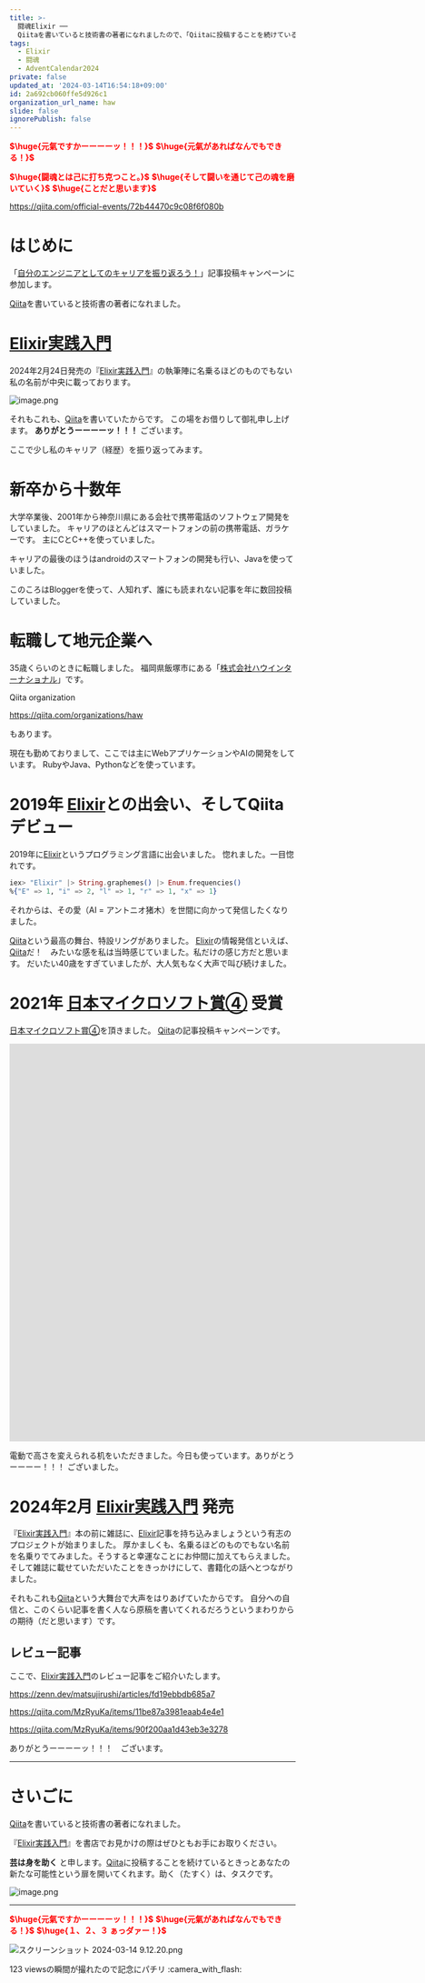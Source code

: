 ```yaml
---
title: >-
  闘魂Elixir ──
  Qiitaを書いていると技術書の著者になれましたので、「Qiitaに投稿することを続けているときっとあなたの新たな可能性という扉を開いてくれます」
tags:
  - Elixir
  - 闘魂
  - AdventCalendar2024
private: false
updated_at: '2024-03-14T16:54:18+09:00'
id: 2a692cb060ffe5d926c1
organization_url_name: haw
slide: false
ignorePublish: false
---
```

<b><font color="red">$\huge{元氣ですかーーーーッ！！！}$</font></b>
<b><font color="red">$\huge{元氣があればなんでもできる！}$</font></b>

<b><font color="red">$\huge{闘魂とは己に打ち克つこと。}$</font></b>
<b><font color="red">$\huge{そして闘いを通じて己の魂を磨いていく}$</font></b>
<b><font color="red">$\huge{ことだと思います}$</font></b>


https://qiita.com/official-events/72b44470c9c08f6f080b

# はじめに

「[自分のエンジニアとしてのキャリアを振り返ろう！](https://qiita.com/official-events/72b44470c9c08f6f080b)」記事投稿キャンペーンに参加します。

[Qiita](https://qiita.com/)を書いていると技術書の著者になれました。

# [Elixir実践入門](https://gihyo.jp/book/2024/978-4-297-14014-4)

2024年2月24日発売の『[Elixir実践入門](https://gihyo.jp/book/2024/978-4-297-14014-4)』の執筆陣に名乗るほどのものでもない私の名前が中央に載っております。

![image.png](https://qiita-image-store.s3.ap-northeast-1.amazonaws.com/0/131808/c6a10c49-dc8e-abd7-fa79-f01b1d8308f9.png)

それもこれも、[Qiita](https://qiita.com/)を書いていたからです。
この場をお借りして御礼申し上げます。
**ありがとうーーーーッ！！！** ございます。

ここで少し私のキャリア（経歴）を振り返ってみます。

# 新卒から十数年

大学卒業後、2001年から神奈川県にある会社で携帯電話のソフトウェア開発をしていました。
キャリアのほとんどはスマートフォンの前の携帯電話、ガラケーです。
主にCとC++を使っていました。

キャリアの最後のほうはandroidのスマートフォンの開発も行い、Javaを使っていました。

このころはBloggerを使って、人知れず、誰にも読まれない記事を年に数回投稿していました。

# 転職して地元企業へ

35歳くらいのときに転職しました。
福岡県飯塚市にある「[株式会社ハウインターナショナル](https://www.haw.co.jp/)」です。

Qiita organization

https://qiita.com/organizations/haw

もあります。

現在も勤めておりまして、ここでは主にWebアプリケーションやAIの開発をしています。
RubyやJava、Pythonなどを使っています。

# 2019年 [Elixir](https://elixir-lang.org/)との出会い、そしてQiitaデビュー

2019年に[Elixir](https://elixir-lang.org/)というプログラミング言語に出会いました。
惚れました。一目惚れです。

```elixir
iex> "Elixir" |> String.graphemes() |> Enum.frequencies()
%{"E" => 1, "i" => 2, "l" => 1, "r" => 1, "x" => 1}
```

それからは、その愛（AI = アントニオ猪木）を世間に向かって発信したくなりました。

[Qiita](https://qiita.com/)という最高の舞台、特設リングがありました。
[Elixir](https://elixir-lang.org/)の情報発信といえば、[Qiita](https://qiita.com/)だ！　みたいな感を私は当時感じていました。私だけの感じ方だと思います。
だいたい40歳をすぎていましたが、大人気もなく大声で叫び続けました。

# 2021年 [日本マイクロソフト賞④](https://qiita.com/chomado/items/7d1f757f18c5b442fadd#%E3%83%9E%E3%82%A4%E3%82%AF%E3%83%AD%E3%82%BD%E3%83%95%E3%83%88%E8%B3%9E-%E3%82%AF%E3%83%A9%E3%82%A6%E3%83%89%E3%83%8D%E3%82%A4%E3%83%86%E3%82%A3%E3%83%96%E3%81%AE-aspnet-core-%E3%83%9E%E3%82%A4%E3%82%AF%E3%83%AD%E3%82%B5%E3%83%BC%E3%83%93%E3%82%B9%E3%82%92%E4%BD%9C%E6%88%90%E3%81%97%E3%81%A6%E3%83%87%E3%83%97%E3%83%AD%E3%82%A4%E3%81%99%E3%82%8B-%E3%82%92%E3%82%84%E3%81%A3%E3%81%A6%E3%81%BF%E3%82%8B-torifukukaiou-%E3%81%95%E3%82%93) 受賞

[日本マイクロソフト賞④](https://qiita.com/chomado/items/7d1f757f18c5b442fadd#%E3%83%9E%E3%82%A4%E3%82%AF%E3%83%AD%E3%82%BD%E3%83%95%E3%83%88%E8%B3%9E-%E3%82%AF%E3%83%A9%E3%82%A6%E3%83%89%E3%83%8D%E3%82%A4%E3%83%86%E3%82%A3%E3%83%96%E3%81%AE-aspnet-core-%E3%83%9E%E3%82%A4%E3%82%AF%E3%83%AD%E3%82%B5%E3%83%BC%E3%83%93%E3%82%B9%E3%82%92%E4%BD%9C%E6%88%90%E3%81%97%E3%81%A6%E3%83%87%E3%83%97%E3%83%AD%E3%82%A4%E3%81%99%E3%82%8B-%E3%82%92%E3%82%84%E3%81%A3%E3%81%A6%E3%81%BF%E3%82%8B-torifukukaiou-%E3%81%95%E3%82%93)を頂きました。
[Qiita](https://qiita.com/)の記事投稿キャンペーンです。

<iframe width="1564" height="700" src="https://www.youtube.com/embed/R3o8vR1A9ao" title="Azure | Qiita Advent Calendar インタビュー特集第1弾 Elixir と Azure の愛を語る！ | 初心者向け32[#くらでべ]" frameborder="0" allow="accelerometer; autoplay; clipboard-write; encrypted-media; gyroscope; picture-in-picture; web-share" allowfullscreen></iframe>

電動で高さを変えられる机をいただきました。今日も使っています。ありがとうーーーー！！！ ございました。

# 2024年2月 [Elixir実践入門](https://gihyo.jp/book/2024/978-4-297-14014-4) 発売

『[Elixir実践入門](https://gihyo.jp/book/2024/978-4-297-14014-4)』本の前に雑誌に、[Elixir](https://elixir-lang.org/)記事を持ち込みましょうという有志のプロジェクトが始まりました。
厚かましくも、名乗るほどのものでもない名前を名乗りでてみました。そうすると幸運なことにお仲間に加えてもらえました。そして雑誌に載せていただいたことをきっかけにして、書籍化の話へとつながりました。

それもこれも[Qiita](https://qiita.com/)という大舞台で大声をはりあげていたからです。
自分への自信と、このくらい記事を書く人なら原稿を書いてくれるだろうというまわりからの期待（だと思います）です。

## レビュー記事

ここで、[Elixir実践入門](https://gihyo.jp/book/2024/978-4-297-14014-4)のレビュー記事をご紹介いたします。

https://zenn.dev/matsujirushi/articles/fd19ebbdb685a7

https://qiita.com/MzRyuKa/items/11be87a3981eaab4e4e1

https://qiita.com/MzRyuKa/items/90f200aa1d43eb3e3278

ありがとうーーーーッ！！！　ございます。

---

# さいごに

[Qiita](https://qiita.com/)を書いていると技術書の著者になれました。

『[Elixir実践入門](https://gihyo.jp/book/2024/978-4-297-14014-4)』を書店でお見かけの際はぜひともお手にお取りください。

**芸は身を助く** と申します。[Qiita](https://qiita.com/)に投稿することを続けているときっとあなたの新たな可能性という扉を開いてくれます。助く（たすく）は、タスクです。


![image.png](https://qiita-image-store.s3.ap-northeast-1.amazonaws.com/0/131808/c6a10c49-dc8e-abd7-fa79-f01b1d8308f9.png)

---

<b><font color="red">$\huge{元氣ですかーーーーッ！！！}$</font></b>
<b><font color="red">$\huge{元氣があればなんでもできる！}$</font></b>
<b><font color="red">$\huge{１、２、３ ぁっダァー！}$</font></b>

![スクリーンショット 2024-03-14 9.12.20.png](https://qiita-image-store.s3.ap-northeast-1.amazonaws.com/0/131808/cdb00fe9-80a7-c9d8-c8d5-c6cb4fddd24f.png)

123 viewsの瞬間が撮れたので記念にパチリ :camera_with_flash: 
